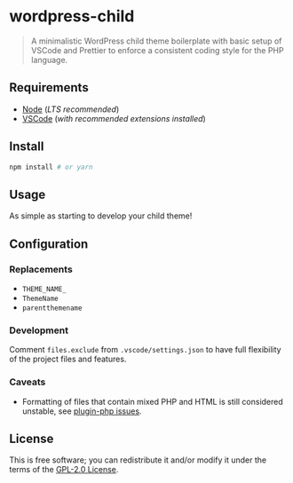 # wordpress-child

> A minimalistic WordPress child theme boilerplate with basic setup of VSCode and Prettier to enforce a consistent coding style for the PHP language.

## Requirements

- [Node](https://nodejs.org/) (_LTS recommended_)
- [VSCode](https://code.visualstudio.com/) (_with recommended extensions installed_)

## Install

```sh
npm install # or yarn
```

## Usage

As simple as starting to develop your child theme!

## Configuration

### Replacements

- `THEME_NAME_`
- `ThemeName`
- `parentthemename`

### Development

Comment `files.exclude` from `.vscode/settings.json` to have full flexibility of the project files and features.

### Caveats

- Formatting of files that contain mixed PHP and HTML is still considered unstable, see [plugin-php issues](https://github.com/prettier/plugin-php/issues?q=is%3Aissue+is%3Aopen+sort%3Aupdated-desc+label%3Ainline).

## License

This is free software; you can redistribute it and/or modify it under the terms of the [GPL-2.0 License](LICENSE).
